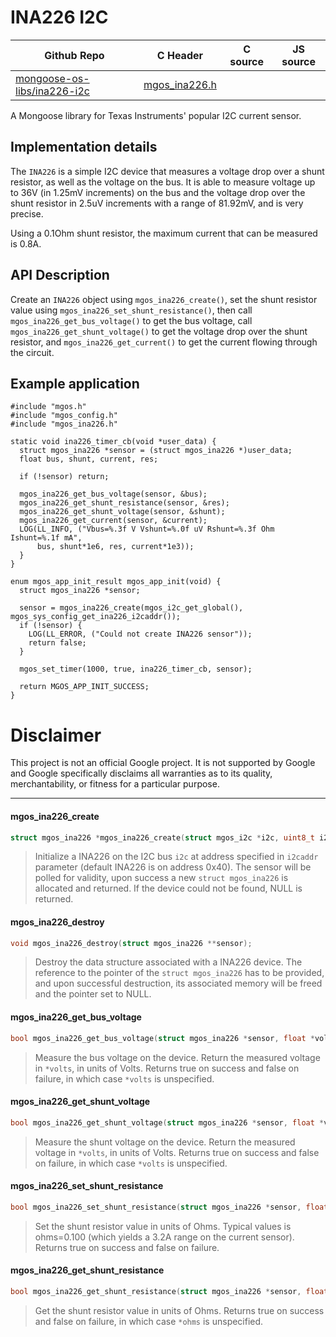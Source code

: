 # INA226 I2C
| Github Repo | C Header | C source  | JS source |
| ----------- | -------- | --------  | ----------------- |
| [mongoose-os-libs/ina226-i2c](https://github.com/mongoose-os-libs/ina226-i2c) | [mgos_ina226.h](https://github.com/mongoose-os-libs/ina226-i2c/blob/master/include/mgos_ina226.h) | &nbsp;  | &nbsp;         |



A Mongoose library for Texas Instruments' popular I2C current sensor.

## Implementation details

The `INA226` is a simple I2C device that measures a voltage drop over a
shunt resistor, as well as the voltage on the bus. It is able to measure
voltage up to 36V (in 1.25mV increments) on the bus and the voltage drop
over the shunt resistor in 2.5uV increments with a range of 81.92mV, and
is very precise.

Using a 0.1Ohm shunt resistor, the maximum current that can be measured
is 0.8A.

## API Description

Create an `INA226` object using `mgos_ina226_create()`, set the shunt
resistor value using `mgos_ina226_set_shunt_resistance()`, then call
`mgos_ina226_get_bus_voltage()` to get the bus voltage, call 
`mgos_ina226_get_shunt_voltage()` to get the voltage drop over
the shunt resistor, and `mgos_ina226_get_current()` to get the current
flowing through the circuit.

## Example application

```
#include "mgos.h"
#include "mgos_config.h"
#include "mgos_ina226.h"

static void ina226_timer_cb(void *user_data) {
  struct mgos_ina226 *sensor = (struct mgos_ina226 *)user_data;
  float bus, shunt, current, res;

  if (!sensor) return;

  mgos_ina226_get_bus_voltage(sensor, &bus);
  mgos_ina226_get_shunt_resistance(sensor, &res);
  mgos_ina226_get_shunt_voltage(sensor, &shunt);
  mgos_ina226_get_current(sensor, &current);
  LOG(LL_INFO, ("Vbus=%.3f V Vshunt=%.0f uV Rshunt=%.3f Ohm Ishunt=%.1f mA",
      bus, shunt*1e6, res, current*1e3));
  }
}

enum mgos_app_init_result mgos_app_init(void) {
  struct mgos_ina226 *sensor;

  sensor = mgos_ina226_create(mgos_i2c_get_global(), mgos_sys_config_get_ina226_i2caddr());
  if (!sensor) {
    LOG(LL_ERROR, ("Could not create INA226 sensor"));
    return false;
  }

  mgos_set_timer(1000, true, ina226_timer_cb, sensor);

  return MGOS_APP_INIT_SUCCESS;
}
```

# Disclaimer

This project is not an official Google project. It is not supported by Google
and Google specifically disclaims all warranties as to its quality,
merchantability, or fitness for a particular purpose.


 ----- 
#### mgos_ina226_create

```c
struct mgos_ina226 *mgos_ina226_create(struct mgos_i2c *i2c, uint8_t i2caddr);
```
> 
> Initialize a INA226 on the I2C bus `i2c` at address specified in `i2caddr`
> parameter (default INA226 is on address 0x40). The sensor will be polled for
> validity, upon success a new `struct mgos_ina226` is allocated and
> returned. If the device could not be found, NULL is returned.
>  
#### mgos_ina226_destroy

```c
void mgos_ina226_destroy(struct mgos_ina226 **sensor);
```
> 
> Destroy the data structure associated with a INA226 device. The reference
> to the pointer of the `struct mgos_ina226` has to be provided, and upon
> successful destruction, its associated memory will be freed and the pointer
> set to NULL.
>  
#### mgos_ina226_get_bus_voltage

```c
bool mgos_ina226_get_bus_voltage(struct mgos_ina226 *sensor, float *volts);
```
>  Measure the bus voltage on the device. Return the measured voltage in `*volts`,
> in units of Volts.
> Returns true on success and false on failure, in which case `*volts` is unspecified.
>  
#### mgos_ina226_get_shunt_voltage

```c
bool mgos_ina226_get_shunt_voltage(struct mgos_ina226 *sensor, float *volts);
```
>  Measure the shunt voltage on the device. Return the measured voltage in `*volts`,
> in units of Volts.
> Returns true on success and false on failure, in which case `*volts` is unspecified.
>  
#### mgos_ina226_set_shunt_resistance

```c
bool mgos_ina226_set_shunt_resistance(struct mgos_ina226 *sensor, float ohms);
```
>  Set the shunt resistor value in units of Ohms.
> Typical values is ohms=0.100 (which yields a 3.2A range on the current sensor).
> Returns true on success and false on failure.
>  
#### mgos_ina226_get_shunt_resistance

```c
bool mgos_ina226_get_shunt_resistance(struct mgos_ina226 *sensor, float *ohms);
```
>  Get the shunt resistor value in units of Ohms.
> Returns true on success and false on failure, in which case `*ohms` is unspecified.
>  
